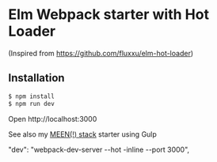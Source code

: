# Elm Webpack starter with Hot Loader
(Inspired from https://github.com/fluxxu/elm-hot-loader)

## Installation

```sh
$ npm install
$ npm run dev
```

Open http://localhost:3000

See also my [MEEN(!) stack](https://github.com/simonh1000/elm-fullstack-starter) starter using Gulp



"dev": "webpack-dev-server --hot -inline --port 3000",
